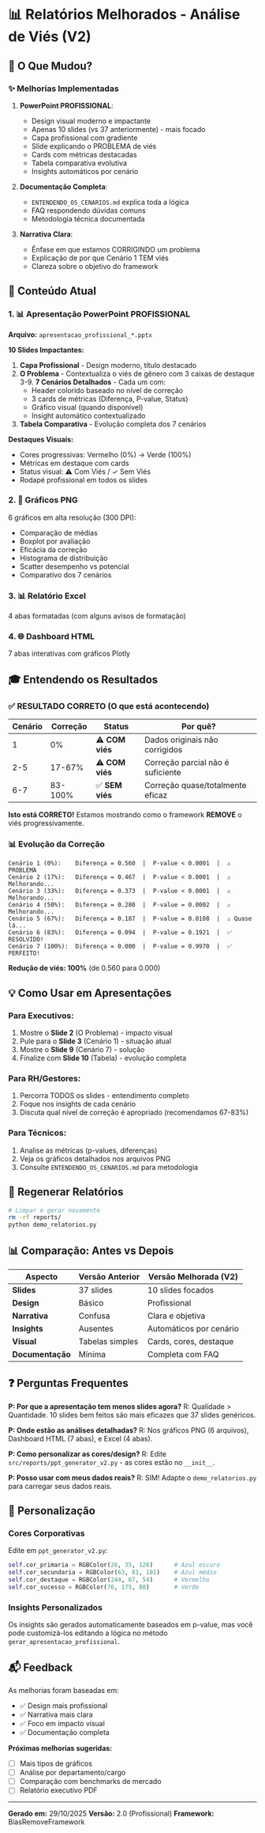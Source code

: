 # 📊 Relatórios Melhorados - Análise de Viés (V2)

## 🎯 O Que Mudou?

### ✨ Melhorias Implementadas

1. **PowerPoint PROFISSIONAL**:
   - Design visual moderno e impactante
   - Apenas 10 slides (vs 37 anteriormente) - mais focado
   - Capa profissional com gradiente
   - Slide explicando o PROBLEMA de viés
   - Cards com métricas destacadas
   - Tabela comparativa evolutiva
   - Insights automáticos por cenário

2. **Documentação Completa**:
   - `ENTENDENDO_OS_CENARIOS.md` explica toda a lógica
   - FAQ respondendo dúvidas comuns
   - Metodologia técnica documentada

3. **Narrativa Clara**:
   - Ênfase em que estamos CORRIGINDO um problema
   - Explicação de por que Cenário 1 TEM viés
   - Clareza sobre o objetivo do framework

## 📂 Conteúdo Atual

### 1. 📊 Apresentação PowerPoint PROFISSIONAL
**Arquivo:** `apresentacao_profissional_*.pptx`

**10 Slides Impactantes:**
1. **Capa Profissional** - Design moderno, título destacado
2. **O Problema** - Contextualiza o viés de gênero com 3 caixas de destaque
3-9. **7 Cenários Detalhados** - Cada um com:
   - Header colorido baseado no nível de correção
   - 3 cards de métricas (Diferença, P-value, Status)
   - Gráfico visual (quando disponível)
   - Insight automático contextualizado
10. **Tabela Comparativa** - Evolução completa dos 7 cenários

**Destaques Visuais:**
- Cores progressivas: Vermelho (0%) → Verde (100%)
- Métricas em destaque com cards
- Status visual: ⚠ Com Viés / ✓ Sem Viés
- Rodapé profissional em todos os slides

### 2. 📄 Gráficos PNG
6 gráficos em alta resolução (300 DPI):
- Comparação de médias
- Boxplot por avaliação
- Eficácia da correção
- Histograma de distribuição
- Scatter desempenho vs potencial
- Comparativo dos 7 cenários

### 3. 📊 Relatório Excel
4 abas formatadas (com alguns avisos de formatação)

### 4. 🌐 Dashboard HTML
7 abas interativas com gráficos Plotly

## 🎓 Entendendo os Resultados

### ✅ RESULTADO CORRETO (O que está acontecendo)

| Cenário | Correção | Status | Por quê? |
|---------|----------|--------|----------|
| 1 | 0% | ⚠️ **COM viés** | Dados originais não corrigidos |
| 2-5 | 17-67% | ⚠️ **COM viés** | Correção parcial não é suficiente |
| 6-7 | 83-100% | ✅ **SEM viés** | Correção quase/totalmente eficaz |

**Isto está CORRETO!** Estamos mostrando como o framework **REMOVE** o viés progressivamente.

### 📊 Evolução da Correção

```
Cenário 1 (0%):    Diferença = 0.560  |  P-value < 0.0001  |  ⚠️ PROBLEMA
Cenário 2 (17%):   Diferença = 0.467  |  P-value < 0.0001  |  ⚠️ Melhorando...
Cenário 3 (33%):   Diferença = 0.373  |  P-value < 0.0001  |  ⚠️ Melhorando...
Cenário 4 (50%):   Diferença = 0.280  |  P-value = 0.0002  |  ⚠️ Melhorando...
Cenário 5 (67%):   Diferença = 0.187  |  P-value = 0.0108  |  ⚠️ Quase lá...
Cenário 6 (83%):   Diferença = 0.094  |  P-value = 0.1921  |  ✅ RESOLVIDO!
Cenário 7 (100%):  Diferença = 0.000  |  P-value = 0.9970  |  ✅ PERFEITO!
```

**Redução de viés: 100%** (de 0.560 para 0.000)

## 💡 Como Usar em Apresentações

### Para Executivos:
1. Mostre o **Slide 2** (O Problema) - impacto visual
2. Pule para o **Slide 3** (Cenário 1) - situação atual
3. Mostre o **Slide 9** (Cenário 7) - solução
4. Finalize com **Slide 10** (Tabela) - evolução completa

### Para RH/Gestores:
1. Percorra TODOS os slides - entendimento completo
2. Foque nos insights de cada cenário
3. Discuta qual nível de correção é apropriado (recomendamos 67-83%)

### Para Técnicos:
1. Analise as métricas (p-values, diferenças)
2. Veja os gráficos detalhados nos arquivos PNG
3. Consulte `ENTENDENDO_OS_CENARIOS.md` para metodologia

## 🔧 Regenerar Relatórios

```bash
# Limpar e gerar novamente
rm -rf reports/
python demo_relatorios.py
```

## 📊 Comparação: Antes vs Depois

| Aspecto | Versão Anterior | Versão Melhorada (V2) |
|---------|----------------|----------------------|
| **Slides** | 37 slides | 10 slides focados |
| **Design** | Básico | Profissional |
| **Narrativa** | Confusa | Clara e objetiva |
| **Insights** | Ausentes | Automáticos por cenário |
| **Visual** | Tabelas simples | Cards, cores, destaque |
| **Documentação** | Mínima | Completa com FAQ |

## ❓ Perguntas Frequentes

**P: Por que a apresentação tem menos slides agora?**
R: Qualidade > Quantidade. 10 slides bem feitos são mais eficazes que 37 slides genéricos.

**P: Onde estão as análises detalhadas?**
R: Nos gráficos PNG (6 arquivos), Dashboard HTML (7 abas), e Excel (4 abas).

**P: Como personalizar as cores/design?**
R: Edite `src/reports/ppt_generator_v2.py` - as cores estão no `__init__`.

**P: Posso usar com meus dados reais?**
R: SIM! Adapte o `demo_relatorios.py` para carregar seus dados reais.

## 🎨 Personalização

### Cores Corporativas
Edite em `ppt_generator_v2.py`:
```python
self.cor_primaria = RGBColor(26, 35, 126)      # Azul escuro
self.cor_secundaria = RGBColor(63, 81, 181)    # Azul médio
self.cor_destaque = RGBColor(244, 67, 54)      # Vermelho
self.cor_sucesso = RGBColor(76, 175, 80)       # Verde
```

### Insights Personalizados
Os insights são gerados automaticamente baseados em p-value, mas você pode customizá-los editando a lógica no método `gerar_apresentacao_profissional`.

## 📬 Feedback

As melhorias foram baseadas em:
- ✅ Design mais profissional
- ✅ Narrativa mais clara
- ✅ Foco em impacto visual
- ✅ Documentação completa

**Próximas melhorias sugeridas:**
- [ ] Mais tipos de gráficos
- [ ] Análise por departamento/cargo
- [ ] Comparação com benchmarks de mercado
- [ ] Relatório executivo PDF

---

**Gerado em:** 29/10/2025
**Versão:** 2.0 (Profissional)
**Framework:** BiasRemoveFramework

